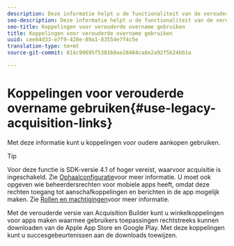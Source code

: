```yaml
---
description: Deze informatie helpt u de functionaliteit van de verouderde aanschafverbinding te gebruiken.
seo-description: Deze informatie helpt u de functionaliteit van de verouderde aanschafverbinding te gebruiken.
seo-title: Koppelingen voor verouderde overname gebruiken
title: Koppelingen voor verouderde overname gebruiken
uuid: cee84d33-e7f9-428e-89a1-83554e7f4c5e
translation-type: tm+mt
source-git-commit: 814c99695f538160ae28484ca8e2a92f5b24bb1a

---
```



# Koppelingen voor verouderde overname gebruiken{#use-legacy-acquisition-links}

Met deze informatie kunt u koppelingen voor oudere aankopen gebruiken.

>[!TIP]
>
>Voor deze functie is SDK-versie 4.1 of hoger vereist, waarvoor acquisitie is ingeschakeld. Zie [Ophaalconfiguratie](/help/using/acquisition-main/t-enable-acquisition.md)voor meer informatie. U moet ook opgeven wie beheerdersrechten voor mobiele apps heeft, omdat deze rechten toegang tot aanschafkoppelingen en berichten in de app mogelijk maken. Zie [Rollen en machtigingen](/help/using/gs/c-mob-roles-and-permissions.md)voor meer informatie.

Met de verouderde versie van Acquisition Builder kunt u winkelkoppelingen voor apps maken waarmee gebruikers toepassingen rechtstreeks kunnen downloaden van de Apple App Store en Google Play. Met deze koppelingen kunt u succesgebeurtenissen aan de downloads toewijzen.

